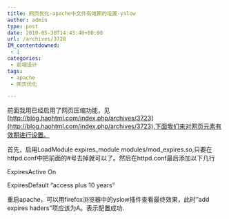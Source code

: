 ```yaml
---
title: 网页优化-apache中文件有效期的设置-yslow
author: admin
type: post
date: 2010-05-30T14:43:40+00:00
url: /archives/3728
IM_contentdowned:
 - 1
categories:
 - 前端设计
tags:
 - apache
 - 网页优化

---
```

前面我用已经启用了网页压缩功能，见 [http://blog.haohtml.com/index.php/archives/3723](http://blog.haohtml.com/index.php/archives/3723),下面我们来对网页元素有效期进行设置。

首先，启用LoadModule expires\_module modules/mod\_expires.so,只要在httpd.conf中把前面的#号去掉就可以了。然后在httpd.conf最后添加以下几行

ExpiresActive On

ExpiresDefault “access plus 10 years”

重启apache，可以用firefox浏览器中的yslow插件查看最终效果，此时”add expires haders”项应该为A。表示配置成功.